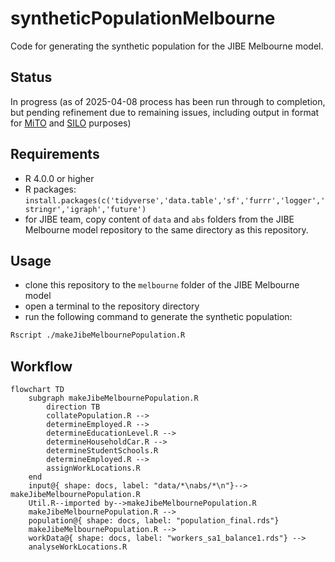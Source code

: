 # syntheticPopulationMelbourne
Code for generating the synthetic population for the JIBE Melbourne model.

## Status
In progress (as of 2025-04-08 process has been run through to completion, but pending refinement due to remaining issues, including output in format for [MiTO](https://github.com/jibeproject/mito) and [SILO](https://github.com/jibeproject/silo) purposes)

## Requirements
- R 4.0.0 or higher
- R packages: `install.packages(c('tidyverse','data.table','sf','furrr','logger','stringr','igraph','future')`
- for JIBE team, copy content of `data` and `abs` folders from the JIBE Melbourne model repository to the same directory as this repository. 

## Usage
- clone this repository to the `melbourne` folder of the JIBE Melbourne model
- open a terminal to the repository directory
- run the following command to generate the synthetic population:
```bash
Rscript ./makeJibeMelbournePopulation.R
```

## Workflow 
```mermaid
flowchart TD
    subgraph makeJibeMelbournePopulation.R
        direction TB 
        collatePopulation.R -->
        determineEmployed.R -->
        determineEducationLevel.R -->
        determineHouseholdCar.R -->
        determineStudentSchools.R
        determineEmployed.R -->
        assignWorkLocations.R
    end
    input@{ shape: docs, label: "data/*\nabs/*\n"}--> makeJibeMelbournePopulation.R
    Util.R--imported by-->makeJibeMelbournePopulation.R
    makeJibeMelbournePopulation.R -->
    population@{ shape: docs, label: "population_final.rds"}
    makeJibeMelbournePopulation.R -->
    workData@{ shape: docs, label: "workers_sa1_balance1.rds"} -->
    analyseWorkLocations.R
```
